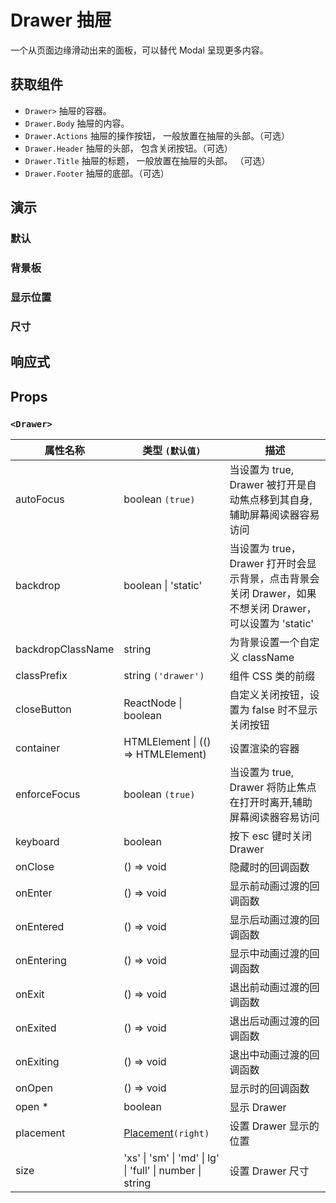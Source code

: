 # Drawer 抽屉

一个从页面边缘滑动出来的面板，可以替代 Modal 呈现更多内容。

## 获取组件

<!--{include:<import-guide>}-->

- `Drawer>` 抽屉的容器。
- `Drawer.Body` 抽屉的内容。
- `Drawer.Actions` 抽屉的操作按钮， 一般放置在抽屉的头部。（可选）
- `Drawer.Header` 抽屉的头部， 包含关闭按钮。（可选）
- `Drawer.Title` 抽屉的标题， 一般放置在抽屉的头部。 （可选）
- `Drawer.Footer` 抽屉的底部。（可选）

## 演示

### 默认

<!--{include:`basic.md`}-->

### 背景板

<!--{include:`backdrop.md`}-->

### 显示位置

<!--{include:`placement.md`}-->

### 尺寸

<!--{include:`size.md`}-->

## 响应式

<!--{include:<example-responsive>}-->

## Props

### `<Drawer>`

| 属性名称          | 类型 `(默认值)`                                           | 描述                                                                                                    |
| ----------------- | --------------------------------------------------------- | ------------------------------------------------------------------------------------------------------- |
| autoFocus         | boolean `(true)`                                          | 当设置为 true, Drawer 被打开是自动焦点移到其自身,辅助屏幕阅读器容易访问                                 |
| backdrop          | boolean \| 'static'                                       | 当设置为 true，Drawer 打开时会显示背景，点击背景会关闭 Drawer，如果不想关闭 Drawer，可以设置为 'static' |
| backdropClassName | string                                                    | 为背景设置一个自定义 className                                                                          |
| classPrefix       | string `('drawer')`                                       | 组件 CSS 类的前缀                                                                                       |
| closeButton       | ReactNode \| boolean                                      | 自定义关闭按钮，设置为 false 时不显示关闭按钮                                                           |
| container         | HTMLElement \| (() => HTMLElement)                        | 设置渲染的容器                                                                                          |
| enforceFocus      | boolean `(true)`                                          | 当设置为 true, Drawer 将防止焦点在打开时离开,辅助屏幕阅读器容易访问                                     |
| keyboard          | boolean                                                   | 按下 esc 键时关闭 Drawer                                                                                |
| onClose           | () => void                                                | 隐藏时的回调函数                                                                                        |
| onEnter           | () => void                                                | 显示前动画过渡的回调函数                                                                                |
| onEntered         | () => void                                                | 显示后动画过渡的回调函数                                                                                |
| onEntering        | () => void                                                | 显示中动画过渡的回调函数                                                                                |
| onExit            | () => void                                                | 退出前动画过渡的回调函数                                                                                |
| onExited          | () => void                                                | 退出后动画过渡的回调函数                                                                                |
| onExiting         | () => void                                                | 退出中动画过渡的回调函数                                                                                |
| onOpen            | () => void                                                | 显示时的回调函数                                                                                        |
| open \*           | boolean                                                   | 显示 Drawer                                                                                             |
| placement         | [Placement](#code-ts-placement-code)`(right)`             | 设置 Drawer 显示的位置                                                                                  |
| size              | 'xs' \| 'sm' \| 'md' \| lg' \| 'full' \| number \| string | 设置 Drawer 尺寸                                                                                        |

<!--{include:(_common/types/placement4.md)}-->
